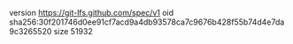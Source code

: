 version https://git-lfs.github.com/spec/v1
oid sha256:30f201746d0ee91cf7acd9a4db93578ca7c9676b428f55b74d4e7da9c3265520
size 51932
